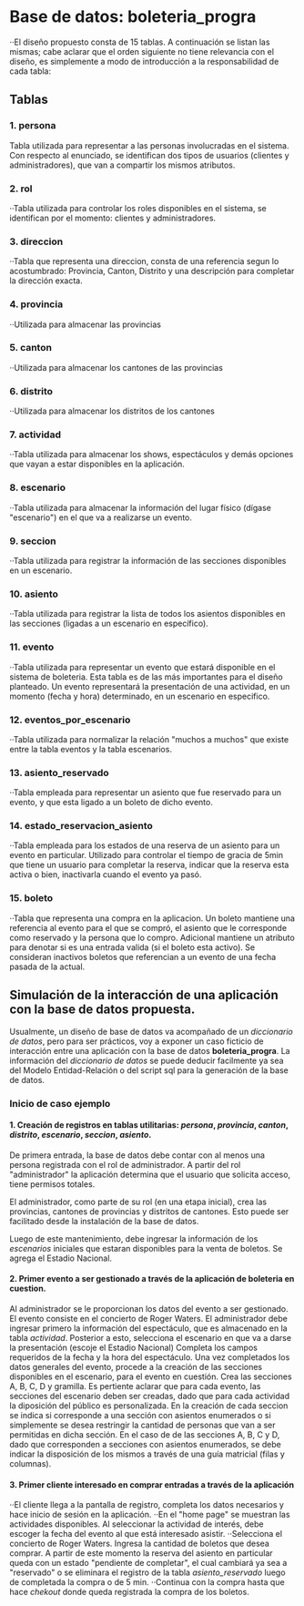 # Base de datos: boleteria_progra

··El diseño propuesto consta de 15 tablas. A continuación se listan las mismas; cabe aclarar que el orden siguiente
no tiene relevancia con el diseño, es simplemente a modo de introducción a la responsabilidad de cada tabla:

## Tablas
### 1. persona

   Tabla utilizada para representar a las personas involucradas en el sistema. Con respecto al enunciado, se identifican
dos tipos de usuarios (clientes y administradores), que van a compartir los mismos atributos. 

### 2. rol
··Tabla utilizada para controlar los roles disponibles en el sistema, se identifican por el momento: clientes y administradores.

### 3. direccion
··Tabla que representa una direccion, consta de una referencia segun lo acostumbrado: Provincia, Canton, Distrito y una descripción
para completar la dirección exacta.
### 4. provincia
··Utilizada para almacenar las provincias
### 5. canton
··Utilizada para almacenar los cantones de las provincias
### 6. distrito
··Utilizada para almacenar los distritos de los cantones
### 7. actividad
··Tabla utilizada para almacenar los shows, espectáculos y demás opciones que vayan a estar disponibles en la aplicación.
### 8. escenario
··Tabla utilizada para almacenar la información del lugar físico (dígase "escenario") en el que va a realizarse un evento.
### 9. seccion
··Tabla utilizada para registrar la información de las secciones disponibles en un escenario.
### 10. asiento
··Tabla utilizada para registrar la lista de todos los asientos disponibles en las secciones (ligadas a un escenario en específico).
### 11. evento
··Tabla utilizada para representar un evento que estará disponible en el sistema de boleteria. Esta tabla es de las más importantes
para el diseño planteado. Un evento representará la presentación de una actividad, en un momento (fecha y hora) determinado, en un
escenario en especifico.
### 12. eventos_por_escenario
··Tabla utilizada para normalizar la relación "muchos a muchos" que existe entre la tabla eventos y la tabla escenarios.
### 13. asiento_reservado
··Tabla empleada para representar un asiento que fue reservado para un evento, y que esta ligado a un boleto de dicho evento.
### 14. estado_reservacion_asiento
··Tabla empleada para los estados de una reserva de un asiento para un evento en particular. Utilizado para controlar el tiempo de gracia
de 5min que tiene un usuario para completar la reserva, indicar que la reserva esta activa o bien, inactivarla cuando el evento ya pasó.
### 15. boleto
··Tabla que representa una compra en la aplicacion. Un boleto mantiene una referencia al evento para el que se compró, el asiento que le
corresponde como reservado y la persona que lo compro. Adicional mantiene un atributo para denotar si es una entrada valida (si el boleto
esta activo). Se consideran inactivos boletos que referencian a un evento de una fecha pasada de la actual.

## Simulación de la interacción de una aplicación con la base de datos propuesta.

   Usualmente, un diseño de base de datos va acompañado de un _diccionario de datos_, pero para ser prácticos, voy a exponer un caso
ficticio de interacción entre una aplicación con la base de datos __boleteria_progra__.
   La información del _diccionario de datos_ se puede deducir facilmente ya sea del Modelo Entidad-Relación o del script sql para la
generación de la base de datos.

### Inicio de caso ejemplo 
#### 1. Creación de registros en tablas utilitarias: _persona_, _provincia_, _canton_, _distrito_, _escenario_, _seccion_, _asiento_.
De primera entrada, la base de datos debe contar con al menos una persona registrada con el rol de administrador. A partir del rol
"administrador" la aplicación determina que el usuario que solicita acceso, tiene permisos totales.

El administrador, como parte de su rol (en una etapa inicial), crea las provincias, cantones de provincias y distritos de cantones. Esto
puede ser facilitado desde la instalación de la base de datos.

Luego de este mantenimiento, debe ingresar la información de los _escenarios_ iniciales que estaran disponibles para la venta de boletos.
Se agrega el Estadio Nacional.

#### 2. Primer evento a ser gestionado a través de la aplicación de boleteria en cuestion.
   Al administrador se le proporcionan los datos del evento a ser gestionado.
   El evento consiste en el concierto de Roger Waters. El administrador debe ingresar primero la información del espectáculo, que es 
almacenado en la tabla _actividad_. Posterior a esto, selecciona el escenario en que va a darse la presentación (escoje el Estadio
Nacional) Completa los campos requeridos de la fecha y la hora del espectáculo.
Una vez completados los datos generales del evento, procede a la creación de las secciones disponibles en el escenario, para el evento
en cuestión.
   Crea las secciones A, B, C, D y gramilla. Es pertiente aclarar que para cada evento, las secciones del escenario deben ser creadas, dado
que para cada actividad la diposición del público es personalizada.
   En la creación de cada seccion se indica si corresponde a una sección con asientos enumerados o si simplemente se desea restringir la cantidad
de personas que van a ser permitidas en dicha sección.
   En el caso de de las secciones A, B, C y D, dado que corresponden a secciones con asientos enumerados, se debe indicar la disposición de los mismos a través de una guía matricial (filas y columnas).


#### 3. Primer cliente interesado en comprar entradas a través de la aplicación
··El cliente llega a la pantalla de registro, completa los datos necesarios y hace inicio de sesión en la aplicación.
··En el "home page" se muestran las actividades disponibles. Al seleccionar la actividad de interés, debe escoger la fecha del
evento al que está interesado asistir.
··Selecciona el concierto de Roger Waters. Ingresa la cantidad de boletos que desea comprar. A partir de este momento la reserva del asiento en particular queda con un estado "pendiente de completar", el cual cambiará ya sea a "reservado" o se eliminara el registro de la tabla _asiento_reservado_ luego de completada la compra o de 5 min. 
··Continua con la compra hasta que hace _chekout_ donde queda registrada la compra de los boletos.





